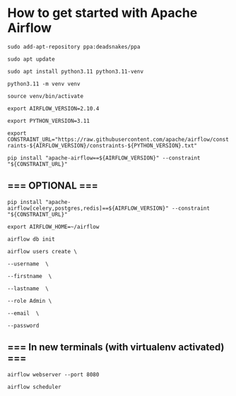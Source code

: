 # How to get started with Apache Airflow

`sudo add-apt-repository ppa:deadsnakes/ppa`

`sudo apt update`

`sudo apt install python3.11 python3.11-venv`

`python3.11 -m venv venv`

`source venv/bin/activate`

`export AIRFLOW_VERSION=2.10.4`

`export PYTHON_VERSION=3.11`

`export CONSTRAINT_URL="https://raw.githubusercontent.com/apache/airflow/constraints-${AIRFLOW_VERSION}/constraints-${PYTHON_VERSION}.txt"`

`pip install "apache-airflow==${AIRFLOW_VERSION}" --constraint "${CONSTRAINT_URL}"`

## === OPTIONAL ===
`pip install "apache-airflow[celery,postgres,redis]==${AIRFLOW_VERSION}" --constraint "${CONSTRAINT_URL}"`


`export AIRFLOW_HOME=~/airflow`

`airflow db init`

`airflow users create \`

    --username  \
    
    --firstname  \
    
    --lastname  \
    
    --role Admin \
    
    --email  \
    
    --password
    
## === In new terminals (with virtualenv activated) ===
`airflow webserver --port 8080`

`airflow scheduler`

